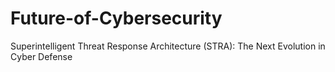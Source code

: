 # Future-of-Cybersecurity
Superintelligent Threat Response Architecture (STRA): The Next Evolution in Cyber Defense
